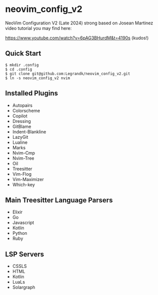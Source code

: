 # neovim_config_v2
NeoVim Configuration V2 (Late 2024) strong based on Josean Martinez video tutorial you may find here:

https://www.youtube.com/watch?v=6pAG3BHurdM&t=4190s (kudos!)

## Quick Start

```shell
$ mkdir .config
$ cd .config
$ git clone git@github.com:Legrandk/neovim_config_v2.git
$ ln -s neovim_config_v2 nvim
```

## Installed Plugins

- Autopairs
- Colorscheme
- Copilot
- Dressing
- GitBlame
- Indent-Blankline
- LazyGit
- Lualine
- Marks
- Nvim-Cmp
- Nvim-Tree
- Oil
- Treesitter
- Vim-Flog
- Vim-Maximizer
- Which-key

## Main Treesitter Language Parsers

- Elixir
- Go
- Javascript
- Kotlin
- Python
- Ruby

## LSP Servers

- CSSLS
- HTML
- Kotlin
- LuaLs
- Solargraph

